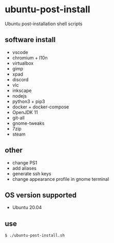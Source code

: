 # ubuntu-post-install
Ubuntu post-installation shell scripts

## software install
- vscode
- chromium + l10n
- virtualbox
- gimp
- xpad
- discord
- vlc
- inkscape
- nodejs
- python3 + pip3
- docker + docker-compose
- OpenJDK 11
- git-all
- gnome-tweaks
- 7zip
- steam

## other
- change PS1
- add aliases
- generate ssh keys
- change appearance profile in gnome terminal  

## OS version supported
- Ubuntu 20.04

## use
```bash 
$ ./ubuntu-post-install.sh
```